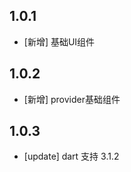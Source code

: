 <!--
 * @Author: your name
 * @Date: 2023-08-18 11:28:52
 * @LastEditTime: 2023-09-20 21:03:17
 * @LastEditors: lipeng 1162423147@qq.com
 * @Description: In User Settings Edit
 * @FilePath: /baseui/CHANGELOG.md
-->
## 1.0.1

* [新增] 基础UI组件


## 1.0.2

* [新增] provider基础组件


## 1.0.3 

* [update] dart 支持 3.1.2 